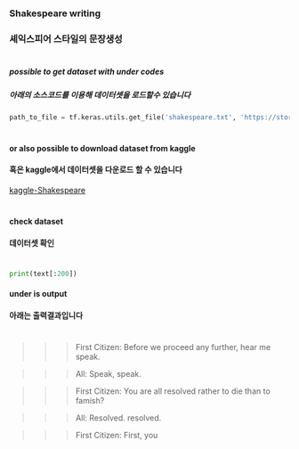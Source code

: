 ### Shakespeare writing
### 셰익스피어 스타일의 문장생성
#
#
#
#
##### possible to get dataset with under codes
##### 아래의 소스코드를 이용해 데이터셋을 로드할수 있습니다
``` python
path_to_file = tf.keras.utils.get_file('shakespeare.txt', 'https://storage.googleapis.com/download.tensorflow.org/data/shakespeare.txt')

```
#
#
#
#### or also possible to download dataset from kaggle
#### 혹은 kaggle에서 데이터셋을 다운로드 할 수 있습니다
[kaggle-Shakespeare](https://www.kaggle.com/kingburrito666/shakespeare-plays)
 #
 #
 #
 #
 #### check dataset
 #### 데이터셋 확인
 #
 #
  
  ```python
  print(text[:200])
  
  ```
#### under is output
#### 아래는 출력결과입니다
#
#
#
>>>First Citizen:
>>>Before we proceed any further, hear me speak.

>>>All:
>>>Speak, speak.

>>>First Citizen:
>>>You are all resolved rather to die than to famish?

>>>All:
>>>Resolved. resolved.

>>>First Citizen:
>>>First, you

